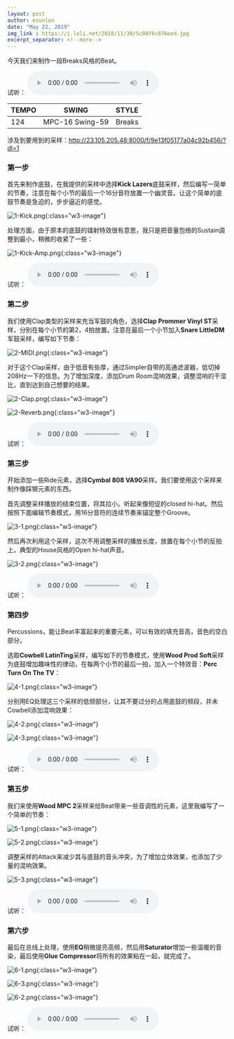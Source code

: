 ```yaml
---
layout: post
author: esunlon
date: "May 22, 2019"
img_link : https://i.loli.net/2018/11/30/5c00f6c876eed.jpg
excerpt_separator: <!--more-->
---
```

今天我们来制作一段Breaks风格的Beat。
<!--more-->

试听：
<audio src="http://shaoqisama.oss-cn-beijing.aliyuncs.com/blog20190522/Freeze%201-Kit-Core%20Ichor-5.wav?Expires=1558515041&OSSAccessKeyId=TMP.AgHEqjyKZrp1k_VH4CI18FrQNHgmCC4rPbvV543xn-nT3yVEnUmHnizBAXceADAtAhUAiXEKLQ90B7wM5V56NJSDLO_QY7oCFCPF5XouFsNOuJ6exLdoeGqadPnJ&Signature=U3ludziphFEQVNun%2BaSrbuDFxUI%3D
" controls="controls">  </audio>

| TEMPO | SWING           | STYLE  |
| :---- | --------------- | ------ |
| 124   | MPC-16 Swing-59 | Breaks |

涉及到要用到的采样：http://23.105.205.48:8000/f/9e13f05177a04c92b456/?dl=1

### 第一步

首先来制作底鼓，在我提供的采样中选择**Kick Lazers**底鼓采样，然后编写一简单的节奏，注意在每个小节的最后一个16分音符放置一个幽灵音。让这个简单的底鼓节奏是急迫的，步步逼近的感觉。

![1-Kick.png](https://i.loli.net/2019/05/22/5ce4ff87bd55d69099.png){:class="w3-image"}

处理方面，由于原本的底鼓的镭射特效很有意思，我只是把音量包络的Sustain调整到最小，稍微的收紧了一些：

![1-Kick-Amp.png](https://i.loli.net/2019/05/22/5ce4ff880b77087764.png){:class="w3-image"}

试听：
<audio src="http://shaoqisama.oss-cn-beijing.aliyuncs.com/blog20190522/Freeze%202-Kit-Core%20Ichor-1.wav?Expires=1558515041&OSSAccessKeyId=TMP.AgHEqjyKZrp1k_VH4CI18FrQNHgmCC4rPbvV543xn-nT3yVEnUmHnizBAXceADAtAhUAiXEKLQ90B7wM5V56NJSDLO_QY7oCFCPF5XouFsNOuJ6exLdoeGqadPnJ&Signature=mNr%2Bu%2BhCttvu9J8qZmGInq%2B8gnw%3D
" controls="controls">  </audio>

### 第二步

我们使用Clap类型的采样来充当军鼓的角色，选择**Clap Prommer Vinyl ST**采样，分别在每个小节的第2，4拍放置。注意在最后一个小节加入**Snare LittleDM**军鼓采样，编写如下节奏：

![2-MIDI.png](https://i.loli.net/2019/05/22/5ce4ff880b7e453028.png){:class="w3-image"}

对于这个Clap采样，由于低音有些厚，通过Simpler自带的高通滤波器，低切掉208Hz一下的信息。为了增加深度，添加Drum Room混响效果，调整混响的干湿比，直到达到自己想要的结果。

![2-Clap.png](https://i.loli.net/2019/05/22/5ce4ff880c0db87024.png){:class="w3-image"}

![2-Reverb.png](https://i.loli.net/2019/05/22/5ce4ff880bdb739910.png){:class="w3-image"}

试听：
<audio src="http://shaoqisama.oss-cn-beijing.aliyuncs.com/blog20190522/Freeze%202-Kit-Core%20Ichor-2.wav?Expires=1558515041&OSSAccessKeyId=TMP.AgHEqjyKZrp1k_VH4CI18FrQNHgmCC4rPbvV543xn-nT3yVEnUmHnizBAXceADAtAhUAiXEKLQ90B7wM5V56NJSDLO_QY7oCFCPF5XouFsNOuJ6exLdoeGqadPnJ&Signature=TMY%2Biqg7%2F5XV8ahkppKc%2BP7BRGY%3D
" controls="controls">  </audio>

### 第三步

开始添加一些Ride元素，选择**Cymbal 808 VA90**采样。我们要使用这个采样来制作像踩镲元素的东西。

首先调整采样播放的结束位置，将其拉小。听起来像短促的closed hi-hat。然后按照下面编辑节奏模式，用16分音符的连续节奏来锚定整个Groove。

![3-1.png](https://i.loli.net/2019/05/22/5ce4ff880997983911.png){:class="w3-image"}

然后再次利用这个采样，这次不用调整采样的播放长度，放置在每个小节的反拍上，典型的House风格的Open hi-hat声音。

![3-2.png](https://i.loli.net/2019/05/22/5ce4ff880ba7f21650.png){:class="w3-image"}

试听：
<audio src="http://shaoqisama.oss-cn-beijing.aliyuncs.com/blog20190522/Freeze%202-Kit-Core%20Ichor-3.wav?Expires=1558515041&OSSAccessKeyId=TMP.AgHEqjyKZrp1k_VH4CI18FrQNHgmCC4rPbvV543xn-nT3yVEnUmHnizBAXceADAtAhUAiXEKLQ90B7wM5V56NJSDLO_QY7oCFCPF5XouFsNOuJ6exLdoeGqadPnJ&Signature=s8no86826KwUveJamJj%2F1FTTO5Q%3D
" controls="controls">  </audio>

### 第四步

Percussions，能让Beat丰富起来的重要元素，可以有效的填充音高，音色的空白部分。

选取**Cowbell LatinTing**采样，编写如下的节奏模式，使用**Wood Prod Soft**采样为底鼓增加趣味性的律动，在每两个小节的最后一拍，加入一个特效音：**Perc Turn On The TV**：

![4-1.png](https://i.loli.net/2019/05/22/5ce4ff880d32d77317.png){:class="w3-image"}

分别用EQ处理这三个采样的低频部分，让其不要过分的占用底鼓的频段，并未Cowbell添加混响效果：

![4-2.png](https://i.loli.net/2019/05/22/5ce4ff880911611692.png){:class="w3-image"}

![4-3.png](https://i.loli.net/2019/05/22/5ce4ff880b3ef15595.png){:class="w3-image"}

试听：
<audio src="http://shaoqisama.oss-cn-beijing.aliyuncs.com/blog20190522/Freeze%202-Kit-Core%20Ichor-4.wav?Expires=1558515041&OSSAccessKeyId=TMP.AgHEqjyKZrp1k_VH4CI18FrQNHgmCC4rPbvV543xn-nT3yVEnUmHnizBAXceADAtAhUAiXEKLQ90B7wM5V56NJSDLO_QY7oCFCPF5XouFsNOuJ6exLdoeGqadPnJ&Signature=www06r36a0CB5yA1lZgQ0HH%2Bj6o%3D
" controls="controls">  </audio>

### 第五步

我们来使用**Wood MPC 2**采样来给Beat带来一些音调性的元素，这里我编写了一个简单的节奏：

![5-1.png](https://i.loli.net/2019/05/22/5ce4ff909682e89505.png){:class="w3-image"}

![5-2.png](https://i.loli.net/2019/05/22/5ce4ff909eb8748949.png){:class="w3-image"}

调整采样的Attack来减少其与底鼓的音头冲突，为了增加立体效果，也添加了少量的混响效果。

![5-3.png](https://i.loli.net/2019/05/22/5ce4ff90dd41d48016.png){:class="w3-image"}

试听：
<audio src="http://shaoqisama.oss-cn-beijing.aliyuncs.com/blog20190522/Freeze%201-Kit-Core%20Ichor-5.wav?Expires=1558515041&OSSAccessKeyId=TMP.AgHEqjyKZrp1k_VH4CI18FrQNHgmCC4rPbvV543xn-nT3yVEnUmHnizBAXceADAtAhUAiXEKLQ90B7wM5V56NJSDLO_QY7oCFCPF5XouFsNOuJ6exLdoeGqadPnJ&Signature=U3ludziphFEQVNun%2BaSrbuDFxUI%3D
" controls="controls">  </audio>

### 第六步

最后在总线上处理，使用**EQ**稍微提亮高频，然后用**Saturator**增加一些温暖的音染，最后使用**Glue Compressor**将所有的效果粘在一起，就完成了。

![6-1.png](https://i.loli.net/2019/05/22/5ce4ff90d8a0590383.png){:class="w3-image"}

![6-3.png](https://i.loli.net/2019/05/22/5ce4ff91f1d6054215.png){:class="w3-image"}

![6-2.png](https://i.loli.net/2019/05/22/5ce4ff927c5c898761.png){:class="w3-image"}

试听：
<audio src="http://shaoqisama.oss-cn-beijing.aliyuncs.com/blog20190522/Freeze%201-Kit-Core%20Ichor-5.wav?Expires=1558515041&OSSAccessKeyId=TMP.AgHEqjyKZrp1k_VH4CI18FrQNHgmCC4rPbvV543xn-nT3yVEnUmHnizBAXceADAtAhUAiXEKLQ90B7wM5V56NJSDLO_QY7oCFCPF5XouFsNOuJ6exLdoeGqadPnJ&Signature=U3ludziphFEQVNun%2BaSrbuDFxUI%3D
" controls="controls">  </audio>